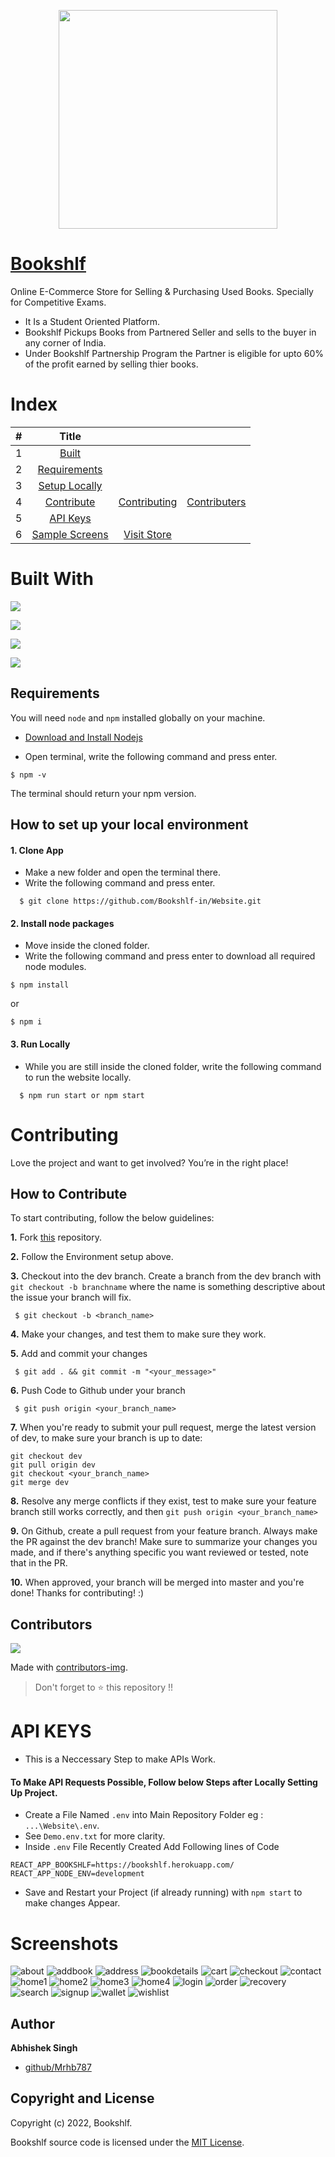 <p align="center">
  <img src="https://raw.githubusercontent.com/Bookshlf-in/Website/main/public/images/logoView.png" width="350" />
</p>

# [Bookshlf](https://bookshlf.in)

Online E-Commerce Store for Selling & Purchasing Used Books. Specially for Competitive Exams.

- It Is a Student Oriented Platform.
- Bookshlf Pickups Books from Partnered Seller and sells to the buyer in any corner of India.
- Under Bookshlf Partnership Program the Partner is eligible for upto 60% of the profit earned by selling thier books.

# Index

|  #  |                         Title                          |                                    |                               |
| :-: | :----------------------------------------------------: | :--------------------------------: | :---------------------------: |
|  1  |                  [Built](#built-with)                  |
|  2  |             [Requirements](#requirements)              |
|  3  | [Setup Locally](#how-to-set-up-your-local-environment) |
|  4  |              [Contribute](#contributing)               |   [Contributing](#contributing)    | [Contributers](#contributors) |
|  5  |                 [API Keys](#api-keys)                  |
|  6  |             [Sample Screens](#screenshots)             | [Visit Store](https://bookshlf.in) |

# Built With

[ <img src="https://img.shields.io/badge/React-20232A?style=for-the-badge&logo=react&logoColor=61DAFB" />](https://reactjs.org)

[<img src="https://img.shields.io/badge/Material%20UI-007FFF?style=for-the-badge&logo=mui&logoColor=white" />](https://mui.com/)

[<img src="https://img.shields.io/badge/firebase-ffca28?style=for-the-badge&logo=firebase&logoColor=black" />](https://firebase.google.com/)

[<img src="https://img.shields.io/badge/AXIOS-109989?style=for-the-badge&logo=FASTAPI&logoColor=white" />](https://axios-http.com/)

## Requirements

You will need `node` and `npm` installed globally on your machine.

- [Download and Install Nodejs](https://nodejs.org/en/download/)

* Open terminal, write the following command and press enter.

```
$ npm -v
```

The terminal should return your npm version.

## How to set up your local environment

#### 1. Clone App

- Make a new folder and open the terminal there.
- Write the following command and press enter.

```
  $ git clone https://github.com/Bookshlf-in/Website.git
```

#### 2. Install node packages

- Move inside the cloned folder.
- Write the following command and press enter to download all required node modules.

```
$ npm install
```

or

```
$ npm i
```

#### 3. Run Locally

- While you are still inside the cloned folder, write the following command to run the website locally.

```
  $ npm run start or npm start
```

# Contributing

Love the project and want to get involved? You’re in the right place!

## How to Contribute

To start contributing, follow the below guidelines:

**1.** Fork [this](https://github.com/Bookshlf-in/Website.git) repository.

**2.** Follow the Environment setup above.

**3.** Checkout into the dev branch. Create a branch from the dev branch with `git checkout -b branchname` where the name is something descriptive about the issue your branch will fix.

     $ git checkout -b <branch_name>

**4.** Make your changes, and test them to make sure they work.

**5.** Add and commit your changes

     $ git add . && git commit -m "<your_message>"

**6.** Push Code to Github under your branch

     $ git push origin <your_branch_name>

**7.** When you're ready to submit your pull request, merge the latest version of dev, to make sure your branch is up to date:

```
git checkout dev
git pull origin dev
git checkout <your_branch_name>
git merge dev
```

**8.** Resolve any merge conflicts if they exist, test to make sure your feature branch still works correctly, and then `git push origin <your_branch_name>`

**9.** On Github, create a pull request from your feature branch. Always make the PR against the dev branch! Make sure to summarize your changes you made, and if there's anything specific you want reviewed or tested, note that in the PR.

**10.** When approved, your branch will be merged into master and you're done! Thanks for contributing! :)

## Contributors

<a href="https://github.com/Bookshlf-in/Website/graphs/contributors">
  <img src="https://contrib.rocks/image?repo=Bookshlf-in/Website" />
</a>

Made with [contributors-img](https://contrib.rocks).

> Don't forget to ⭐ this repository !!

# API KEYS

- This is a Neccessary Step to make APIs Work.

#### To Make API Requests Possible, Follow below Steps after Locally Setting Up Project.

- Create a File Named `.env` into Main Repository Folder eg : `...\Website\.env`.
- See `Demo.env.txt` for more clarity.
- Inside `.env` File Recently Created Add Following lines of Code

```
REACT_APP_BOOKSHLF=https://bookshlf.herokuapp.com/
REACT_APP_NODE_ENV=development
```

- Save and Restart your Project (if already running) with `npm start` to make changes Appear.

# Screenshots

![about](https://user-images.githubusercontent.com/56078689/150652118-c9a16ed7-9d64-468f-9301-ee2610458e91.png)
![addbook](https://user-images.githubusercontent.com/56078689/150652120-0ae6e910-5ad4-4d1d-9054-60b10470e66d.png)
![address](https://user-images.githubusercontent.com/56078689/150652126-dc0c5a0e-a8f9-4263-b3ab-a23d9d380e9e.png)
![bookdetails](https://user-images.githubusercontent.com/56078689/150652129-be5ba10c-36d0-44f9-9958-9228c470adb9.png)
![cart](https://user-images.githubusercontent.com/56078689/150652130-ac89daa6-ee38-4a41-beea-4651a1eee00c.png)
![checkout](https://user-images.githubusercontent.com/56078689/150652136-e6b37fb5-473f-4d74-86e0-0aee83bc62d7.png)
![contact](https://user-images.githubusercontent.com/56078689/150652138-a6724825-e465-4e2c-91ea-9c3ce7be5461.png)
![home1](https://user-images.githubusercontent.com/56078689/150652142-94ca8407-7ef9-4b17-abf9-1cbe3bd0a2b8.png)
![home2](https://user-images.githubusercontent.com/56078689/150652144-7a9bea54-2961-42c5-b9c6-826e8070d8ac.png)
![home3](https://user-images.githubusercontent.com/56078689/150652147-763f8fec-e894-4641-9e83-219fef8c4b17.png)
![home4](https://user-images.githubusercontent.com/56078689/150652153-2baced4f-b03c-4a87-a99e-e7d429a7ab72.png)
![login](https://user-images.githubusercontent.com/56078689/150652158-3e3ae064-ecf2-4381-bb13-8df6b0dc3a6c.png)
![order](https://user-images.githubusercontent.com/56078689/150652161-d409b76f-1eeb-40fd-9440-7e8d44659e1e.png)
![recovery](https://user-images.githubusercontent.com/56078689/150652163-df7f004c-9b5a-46ce-9a08-90f32b5e2d63.png)
![search](https://user-images.githubusercontent.com/56078689/150652167-6f32a830-24ce-457a-9954-320fc7f4ca22.png)
![signup](https://user-images.githubusercontent.com/56078689/150652170-8b496caa-7091-4da4-afec-12466f5eff66.png)
![wallet](https://user-images.githubusercontent.com/56078689/150652172-513d9463-a27d-4cbb-ba35-8216c7791140.png)
![wishlist](https://user-images.githubusercontent.com/56078689/150652173-88c351ed-76d0-4b31-8861-1a44fcab88e3.png)

## Author

**Abhishek Singh**

- [github/Mrhb787](https://github.com/Mrhb787)

## Copyright and License

Copyright (c) 2022, Bookshlf.

Bookshlf source code is licensed under the [MIT License](https://github.com/Bookshlf-in/Website/blob/main/LICENSE).
